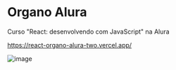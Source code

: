 # Organo Alura

Curso "React: desenvolvendo com JavaScript" na Alura

https://react-organo-alura-two.vercel.app/

![image](https://github.com/MatheusInacio/react-alura/assets/4120362/1c5079fd-1861-4100-a1d0-70aa183f2431)

